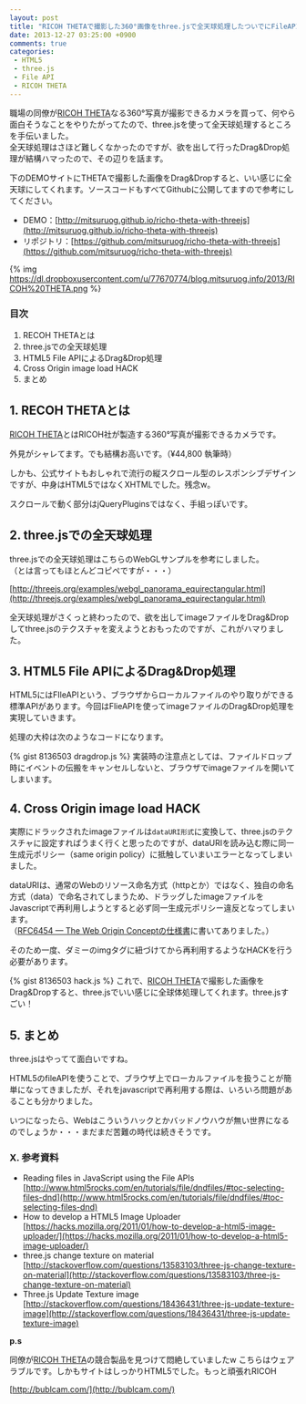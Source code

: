 ```yaml
---
layout: post
title: "RICOH THETAで撮影した360°画像をthree.jsで全天球処理したついでにFileAPIのDrag&Drop対応してみた"
date: 2013-12-27 03:25:00 +0900
comments: true
categories: 
 - HTML5
 - three.js
 - File API
 - RICOH THETA
---
```


職場の同僚が[RICOH THETA](https://theta360.com/ja/)なる360°写真が撮影できるカメラを買って、何やら面白そうなことをやりたがってたので、three.jsを使って全天球処理するところを手伝いました。  
全天球処理はさほど難しくなかったのですが、欲を出して行ったDrag&Drop処理が結構ハマったので、その辺りを話ます。

下のDEMOサイトにTHETAで撮影した画像をDrag&Dropすると、いい感じに全天球にしてくれます。ソースコードもすべてGithubに公開してますので参考にしてください。

* DEMO：[http://mitsuruog.github.io/richo-theta-with-threejs](http://mitsuruog.github.io/richo-theta-with-threejs)
* リポジトリ：[https://github.com/mitsuruog/richo-theta-with-threejs](https://github.com/mitsuruog/richo-theta-with-threejs)

<!-- more -->

{% img https://dl.dropboxusercontent.com/u/77670774/blog.mitsuruog.info/2013/RICOH%20THETA.png %}

### 目次

1.  RECOH THETAとは
2.  three.jsでの全天球処理
3.  HTML5 File APIによるDrag&Drop処理
4.  Cross Origin image load HACK
5.  まとめ

## 1. RECOH THETAとは

[RICOH THETA](https://theta360.com/ja/)とはRICOH社が製造する360°写真が撮影できるカメラです。

外見がシャレてます。でも結構お高いです。（¥44,800 執筆時）


しかも、公式サイトもおしゃれで流行の縦スクロール型のレスポンシブデザインですが、中身はHTML5ではなくXHTMLでした。残念w。

スクロールで動く部分はjQueryPluginsではなく、手組っぽいです。


## 2. three.jsでの全天球処理

three.jsでの全天球処理はこちらのWebGLサンプルを参考にしました。  
（とは言ってもほとんどコピペですが・・・）

[http://threejs.org/examples/webgl_panorama_equirectangular.html](http://threejs.org/examples/webgl_panorama_equirectangular.html)

全天球処理がさくっと終わったので、欲を出してimageファイルをDrag&Dropしてthree.jsのテクスチャを変えようとおもったのですが、これがハマりました。

## 3. HTML5 File APIによるDrag&Drop処理

HTML5にはFIleAPIという、ブラウザからローカルファイルのやり取りができる標準APIがあります。今回はFlieAPIを使ってimageファイルのDrag&Drop処理を実現していきます。

処理の大枠は次のようなコードになります。

{% gist 8136503 dragdrop.js %}
実装時の注意点としては、ファイルドロップ時にイベントの伝搬をキャンセルしないと、ブラウザでimageファイルを開いてしまいます。

## 4. Cross Origin image load HACK

実際にドラックされたimageファイルは`dataURI形式`に変換して、three.jsのテクスチャに設定すればうまく行くと思ったのですが、dataURIを読み込む際に同一生成元ポリシー（same origin policy）に抵触していまいエラーとなってしまいました。




dataURIは、通常のWebのリソース命名方式（httpとか）ではなく、独自の命名方式（data）で命名されてしまうため、ドラッグしたimageファイルをJavascriptで再利用しようとすると必ず同一生成元ポリシー違反となってしまいます。  
（[RFC6454 — The Web Origin Conceptの仕様書](http://tools.ietf.org/html/rfc6454#section-5)に書いてありました。）


そのため一度、ダミーのimgタグに紐づけてから再利用するようなHACKを行う必要があります。

{% gist 8136503 hack.js %}
これで、[RICOH THETA](https://theta360.com/ja/)で撮影した画像をDrag&Dropすると、three.jsでいい感じに全球体処理してくれます。three.jsすごい！




## 5. まとめ

three.jsはやってて面白いですね。

HTML5のfileAPIを使うことで、ブラウザ上でローカルファイルを扱うことが簡単になってきましたが、それをjavascriptで再利用する際は、いろいろ問題があることも分かりました。

いつになったら、Webはこういうハックとかバッドノウハウが無い世界になるのでしょうか・・・まだまだ苦難の時代は続きそうです。

### X. 参考資料

* Reading files in JavaScript using the File APIs
[http://www.html5rocks.com/en/tutorials/file/dndfiles/#toc-selecting-files-dnd](http://www.html5rocks.com/en/tutorials/file/dndfiles/#toc-selecting-files-dnd)
* How to develop a HTML5 Image Uploader
<span id="goog_1930387588"></span>[https://hacks.mozilla.org/2011/01/how-to-develop-a-html5-image-uploader/](https://hacks.mozilla.org/2011/01/how-to-develop-a-html5-image-uploader/)
* three.js change texture on material
[http://stackoverflow.com/questions/13583103/three-js-change-texture-on-material](http://stackoverflow.com/questions/13583103/three-js-change-texture-on-material)
* Three.js Update Texture image
[http://stackoverflow.com/questions/18436431/three-js-update-texture-image](http://stackoverflow.com/questions/18436431/three-js-update-texture-image)

**p.s**

同僚が[RICOH THETA](https://theta360.com/ja/)の競合製品を見つけて悶絶していましたw
こちらはウェアラブルです。しかもサイトはしっかりHTML5でした。もっと頑張れRICOH

[http://bublcam.com/](http://bublcam.com/)



